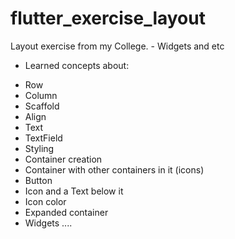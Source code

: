# flutter_exercise_layout
Layout exercise from my College. - Widgets and etc
- Learned concepts about:
* Row
* Column
* Scaffold
* Align
* Text
* TextField
* Styling
* Container creation
* Container with other containers in it (icons)
* Button
* Icon and a Text below it
* Icon color
* Expanded container
* Widgets
....
